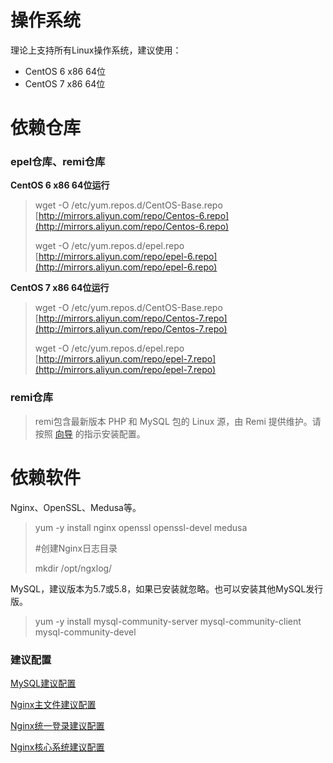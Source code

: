 # 操作系统

理论上支持所有Linux操作系统，建议使用：

* CentOS 6 x86 64位
* CentOS 7 x86 64位

# 依赖仓库

### epel仓库、remi仓库

**CentOS 6 x86 64位运行**

> wget -O /etc/yum.repos.d/CentOS-Base.repo [http://mirrors.aliyun.com/repo/Centos-6.repo](http://mirrors.aliyun.com/repo/Centos-6.repo)
>
> wget -O /etc/yum.repos.d/epel.repo [http://mirrors.aliyun.com/repo/epel-6.repo](http://mirrors.aliyun.com/repo/epel-6.repo)

**CentOS 7 x86 64位运行**

> wget -O /etc/yum.repos.d/CentOS-Base.repo [http://mirrors.aliyun.com/repo/Centos-7.repo](http://mirrors.aliyun.com/repo/Centos-7.repo)
>
> wget -O /etc/yum.repos.d/epel.repo [http://mirrors.aliyun.com/repo/epel-7.repo](http://mirrors.aliyun.com/repo/epel-7.repo)

### **remi仓库**

> remi包含最新版本 PHP 和 MySQL 包的 Linux 源，由 Remi 提供维护。请按照 [向导](https://rpms.remirepo.net/wizard/ "向导") 的指示安装配置。

# 依赖软件

Nginx、OpenSSL、Medusa等。

> yum -y install nginx openssl openssl-devel medusa
>
> \#创建Nginx日志目录
>
> mkdir /opt/ngxlog/

MySQL，建议版本为5.7或5.8，如果已安装就忽略。也可以安装其他MySQL发行版。

> yum -y install mysql-community-server mysql-community-client mysql-community-devel

### **建议配置**

[MySQL建议配置](/er-jin-zhi-an-zhuang/zhun-bei-huan-jing/mysqljian-yi-pei-zhi.md)

[Nginx主文件建议配置](/er-jin-zhi-an-zhuang/zhun-bei-huan-jing/nginxjian-yi-pei-zhi/nginxconf.md)

[Nginx统一登录建议配置](/er-jin-zhi-an-zhuang/zhun-bei-huan-jing/nginxjian-yi-pei-zhi/ssoconf.md)

[Nginx核心系统建议配置](/er-jin-zhi-an-zhuang/zhun-bei-huan-jing/nginxjian-yi-pei-zhi/workconf.md)

